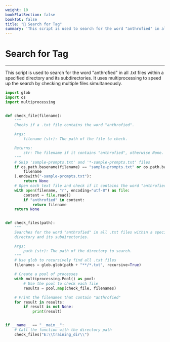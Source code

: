 ```yaml
---
weight: 10
bookFlatSection: false
bookToC: false
title: "🐍 Search for Tag"
summary: 'This script is used to search for the word "anthrofied" in all .txt files within a specified directory and its subdirectories. It uses multiprocessing to speed up the search by checking multiple files simultaneously.'
---
```


<!--markdownlint-disable MD025 -->

# Search for Tag

---

This script is used to search for the word "anthrofied" in all .txt files within a specified directory and its subdirectories. It uses multiprocessing
to speed up the search by checking multiple files simultaneously.

```python
import glob
import os
import multiprocessing


def check_file(filename):
    """
    Checks if a .txt file contains the word "anthrofied".

    Args:
        filename (str): The path of the file to check.

    Returns:
        str: The filename if it contains "anthrofied", otherwise None.
    """
    # Skip 'sample-prompts.txt' and '*-sample-prompts.txt' files
    if os.path.basename(filename) == "sample-prompts.txt" or os.path.basename(
        filename
    ).endswith("-sample-prompts.txt"):
        return None
    # Open each text file and check if it contains the word "anthrofied"
    with open(filename, "r", encoding="utf-8") as file:
        content = file.read()
        if "anthrofied" in content:
            return filename
    return None


def check_files(path):
    """
    Searches for the word "anthrofied" in all .txt files within a specified
    directory and its subdirectories.

    Args:
        path (str): The path of the directory to search.
    """
    # Use glob to recursively find all .txt files
    filenames = glob.glob(path + "**/*.txt", recursive=True)

    # Create a pool of processes
    with multiprocessing.Pool() as pool:
        # Use the pool to check each file
        results = pool.map(check_file, filenames)

    # Print the filenames that contain "anthrofied"
    for result in results:
        if result is not None:
            print(result)


if __name__ == "__main__":
    # Call the function with the directory path
    check_files("E:\\training_dir\\")
```
